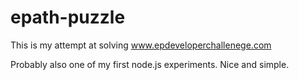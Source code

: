 epath-puzzle
============

This is my attempt at solving www.epdeveloperchallenege.com

Probably also one of my first node.js experiments. Nice and simple.